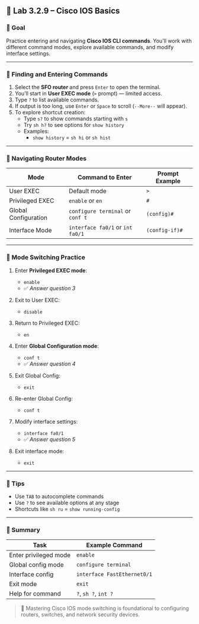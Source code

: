## 🧪 Lab 3.2.9 – Cisco IOS Basics

### 🧠 Goal
Practice entering and navigating **Cisco IOS CLI commands**. You'll work with different command modes, explore available commands, and modify interface settings.

---

### 🔎 Finding and Entering Commands

1. Select the **SFO router** and press `Enter` to open the terminal.
2. You’ll start in **User EXEC mode** (`>` prompt) — limited access.
3. Type `?` to list available commands.
4. If output is too long, use `Enter` or `Space` to scroll (`--More--` will appear).
5. To explore shortcut creation:
   - Type `s?` to show commands starting with `s`
   - Try `sh h?` to see options for `show history`
   - Examples:
     - `show history` = `sh hi` or `sh hist`

---

### 🔁 Navigating Router Modes

| Mode                   | Command to Enter        | Prompt Example       |
|------------------------|-------------------------|-----------------------|
| User EXEC              | Default mode            | `>`                  |
| Privileged EXEC        | `enable` or `en`        | `#`                  |
| Global Configuration   | `configure terminal` or `conf t` | `(config)#`         |
| Interface Mode         | `interface fa0/1` or `int fa0/1` | `(config-if)#`      |

---

### 🧭 Mode Switching Practice

1. Enter **Privileged EXEC mode**:  
   - `enable`  
   - ✅ *Answer question 3*

2. Exit to User EXEC:  
   - `disable`

3. Return to Privileged EXEC:  
   - `en`

4. Enter **Global Configuration mode**:  
   - `conf t`  
   - ✅ *Answer question 4*

5. Exit Global Config:  
   - `exit`

6. Re-enter Global Config:  
   - `conf t`

7. Modify interface settings:  
   - `interface fa0/1`  
   - ✅ *Answer question 5*

8. Exit interface mode:  
   - `exit`

---

### 🧠 Tips

- Use `TAB` to autocomplete commands
- Use `?` to see available options at any stage
- Shortcuts like `sh ru` = `show running-config`

---

### 🧪 Summary

| Task                        | Example Command             |
|-----------------------------|-----------------------------|
| Enter privileged mode       | `enable`                   |
| Global config mode          | `configure terminal`       |
| Interface config            | `interface FastEthernet0/1`|
| Exit mode                   | `exit`                     |
| Help for command            | `?`, `sh ?`, `int ?`        |

> 🔐 Mastering Cisco IOS mode switching is foundational to configuring routers, switches, and network security devices.
